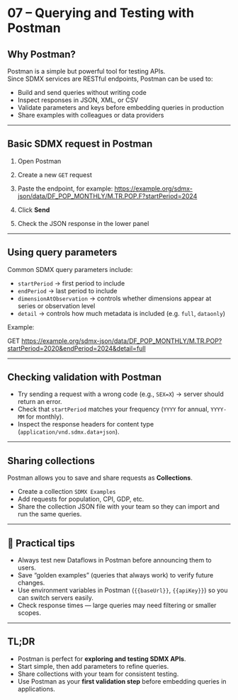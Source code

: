 # 07 – Querying and Testing with Postman

## Why Postman?

Postman is a simple but powerful tool for testing APIs.  
Since SDMX services are RESTful endpoints, Postman can be used to:

- Build and send queries without writing code  
- Inspect responses in JSON, XML, or CSV  
- Validate parameters and keys before embedding queries in production  
- Share examples with colleagues or data providers  

---

## Basic SDMX request in Postman

1. Open Postman  
2. Create a new `GET` request  
3. Paste the endpoint, for example:
https://example.org/sdmx-json/data/DF_POP_MONTHLY/M.TR.POP.F?startPeriod=2024

4. Click **Send**  
5. Check the JSON response in the lower panel

---

## Using query parameters

Common SDMX query parameters include:

- `startPeriod` → first period to include  
- `endPeriod` → last period to include  
- `dimensionAtObservation` → controls whether dimensions appear at series or observation level  
- `detail` → controls how much metadata is included (e.g. `full`, `dataonly`)  

Example:

GET https://example.org/sdmx-json/data/DF_POP_MONTHLY/M.TR.POP?startPeriod=2020&endPeriod=2024&detail=full

---

## Checking validation with Postman

- Try sending a request with a wrong code (e.g., `SEX=X`) → server should return an error.  
- Check that `startPeriod` matches your frequency (`YYYY` for annual, `YYYY-MM` for monthly).  
- Inspect the response headers for content type (`application/vnd.sdmx.data+json`).  

---

## Sharing collections

Postman allows you to save and share requests as **Collections**.  
- Create a collection `SDMX Examples`  
- Add requests for population, CPI, GDP, etc.  
- Share the collection JSON file with your team so they can import and run the same queries.  

---

## 🔑 Practical tips

- Always test new Dataflows in Postman before announcing them to users.  
- Save “golden examples” (queries that always work) to verify future changes.  
- Use environment variables in Postman (`{{baseUrl}}`, `{{apiKey}}`) so you can switch servers easily.  
- Check response times — large queries may need filtering or smaller scopes.  

---

## TL;DR

- Postman is perfect for **exploring and testing SDMX APIs**.  
- Start simple, then add parameters to refine queries.  
- Share collections with your team for consistent testing.  
- Use Postman as your **first validation step** before embedding queries in applications.

